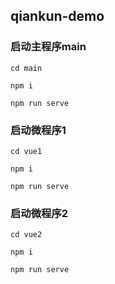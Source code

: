 ## qiankun-demo

### 启动主程序main
```
cd main

npm i

npm run serve
```

### 启动微程序1
```
cd vue1

npm i

npm run serve
```

### 启动微程序2
```
cd vue2

npm i

npm run serve
```
